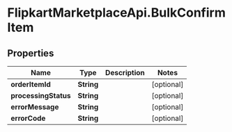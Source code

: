 # FlipkartMarketplaceApi.BulkConfirmItem

## Properties
Name | Type | Description | Notes
------------ | ------------- | ------------- | -------------
**orderItemId** | **String** |  | [optional] 
**processingStatus** | **String** |  | [optional] 
**errorMessage** | **String** |  | [optional] 
**errorCode** | **String** |  | [optional] 
